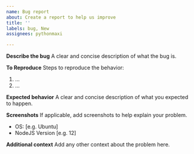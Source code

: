 ```yaml
---
name: Bug report
about: Create a report to help us improve
title: ''
labels: bug, New
assignees: pythonmaxi

---
```


**Describe the bug**
A clear and concise description of what the bug is.

**To Reproduce**
Steps to reproduce the behavior:
1. ...
2. ...

**Expected behavior**
A clear and concise description of what you expected to happen.

**Screenshots**
If applicable, add screenshots to help explain your problem.

 - OS: [e.g. Ubuntu]
 - NodeJS Version [e.g. 12]

**Additional context**
Add any other context about the problem here.
